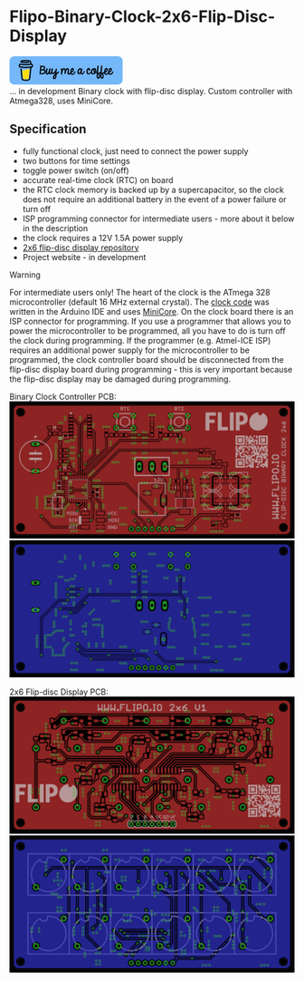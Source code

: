 # Flipo-Binary-Clock-2x6-Flip-Disc-Display
<a href="https://www.buymeacoffee.com/marcinsaj"><img src="https://github.com/marcinsaj/marcinsaj/blob/main/Buy-me-a-coffee.png" /></a> 
</br>
... in development Binary clock with flip-disc display. Custom controller with Atmega328, uses MiniCore.
## Specification
- fully functional clock, just need to connect the power supply
- two buttons for time settings
- toggle power switch (on/off)
- accurate real-time clock (RTC) on board
- the RTC clock memory is backed up by a supercapacitor, so the clock does not require an additional battery in the event of a power failure or turn off
- ISP programming connector for intermediate users - more about it below in the description
- the clock requires a 12V 1.5A power supply
- [2x6 flip-disc display repository](https://github.com/marcinsaj/Flipo-2x6-Flip-Disc-Display)
- Project website - in development

> [!WARNING]
> For intermediate users only! 
The heart of the clock is the ATmega 328 microcontroller (default 16 MHz external crystal). The [clock code](https://github.com/marcinsaj/Flipo-Binary-Clock-2x6-Flip-Disc-Display/tree/main/examples) was written in the Arduino IDE and uses [MiniCore](https://github.com/MCUdude/MiniCore). On the clock board there is an ISP connector for programming. If you use a programmer that allows you to power the microcontroller to be programmed, all you have to do is turn off the clock during programming. If the programmer (e.g. Atmel-ICE ISP) requires an additional power supply for the microcontroller to be programmed, the clock controller board should be disconnected from the flip-disc display board during programming - this is very important because the flip-disc display may be damaged during programming.


Binary Clock Controller PCB:
![Binary Clock Controller PCB](https://github.com/marcinsaj/Flipo-Binary-Clock-2x6-Flip-Disc-Display/blob/main/extras/top-binary-clock-2x6-flip-disc-display-pcb.png)
![Binary Clock Controller PCB](https://github.com/marcinsaj/Flipo-Binary-Clock-2x6-Flip-Disc-Display/blob/main/extras/bottom-binary-clock-2x6-flip-disc-display-pcb.png)

2x6 Flip-disc Display PCB:
![2x6 Flip-disc Display PCB](https://github.com/marcinsaj/Flipo-Binary-Clock-2x6-Flip-Disc-Display/blob/main/extras/top-2x6-flip-disc-display-pcb.png)
![2x6 Flip-disc Display PCB](https://github.com/marcinsaj/Flipo-Binary-Clock-2x6-Flip-Disc-Display/blob/main/extras/bottom-2x6-flip-disc-display-pcb.png)
